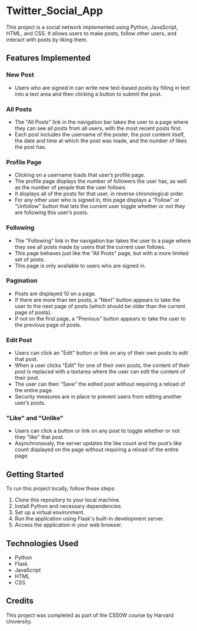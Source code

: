 # Twitter_Social_App

This project is a social network implemented using Python, JavaScript, HTML, and CSS. It allows users to make posts, follow other users, and interact with posts by liking them.

## Features Implemented

### New Post
- Users who are signed in can write new text-based posts by filling in text into a text area and then clicking a button to submit the post.

### All Posts
- The "All Posts" link in the navigation bar takes the user to a page where they can see all posts from all users, with the most recent posts first.
- Each post includes the username of the poster, the post content itself, the date and time at which the post was made, and the number of likes the post has.

### Profile Page
- Clicking on a username loads that user’s profile page.
- The profile page displays the number of followers the user has, as well as the number of people that the user follows.
- It displays all of the posts for that user, in reverse chronological order.
- For any other user who is signed in, this page displays a "Follow" or "Unfollow" button that lets the current user toggle whether or not they are following this user’s posts.

### Following
- The "Following" link in the navigation bar takes the user to a page where they see all posts made by users that the current user follows.
- This page behaves just like the "All Posts" page, but with a more limited set of posts.
- This page is only available to users who are signed in.

### Pagination
- Posts are displayed 10 on a page.
- If there are more than ten posts, a "Next" button appears to take the user to the next page of posts (which should be older than the current page of posts).
- If not on the first page, a "Previous" button appears to take the user to the previous page of posts.

### Edit Post
- Users can click an "Edit" button or link on any of their own posts to edit that post.
- When a user clicks "Edit" for one of their own posts, the content of their post is replaced with a textarea where the user can edit the content of their post.
- The user can then "Save" the edited post without requiring a reload of the entire page.
- Security measures are in place to prevent users from editing another user’s posts.

### "Like" and "Unlike"
- Users can click a button or link on any post to toggle whether or not they "like" that post.
- Asynchronously, the server updates the like count and the post’s like count displayed on the page without requiring a reload of the entire page.

## Getting Started

To run this project locally, follow these steps:

1. Clone this repository to your local machine.
2. Install Python and necessary dependencies.
3. Set up a virtual environment.
4. Run the application using Flask's built-in development server.
5. Access the application in your web browser.

## Technologies Used

- Python
- Flask
- JavaScript
- HTML
- CSS

## Credits

This project was completed as part of the CS50W course by Harvard University.

